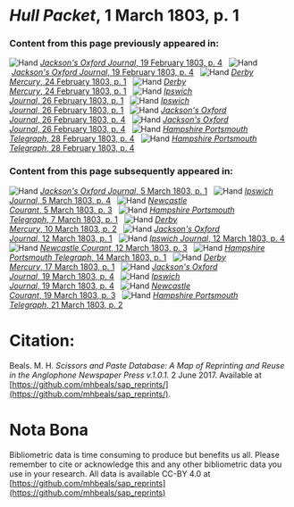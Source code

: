 # *Hull Packet*, 1 March 1803, p. 1  
  
### Content from this page previously appeared in:  
![Hand](http://scissorsandpaste.net/wp-content/uploads/2017/06/smallhandpointer.png) [*Jackson's Oxford Journal*, 19 February 1803, p. 4](https://mhbeals.github.io/sap_html/Jackson's-Oxford-Journal/Jackson's-Oxford-Journal-19-February-1803-p-4)  
![Hand](http://scissorsandpaste.net/wp-content/uploads/2017/06/smallhandpointer.png) [*Jackson's Oxford Journal*, 19 February 1803, p. 4](https://mhbeals.github.io/sap_html/Jackson's-Oxford-Journal/Jackson's-Oxford-Journal-19-February-1803-p-4)  
![Hand](http://scissorsandpaste.net/wp-content/uploads/2017/06/smallhandpointer.png) [*Derby Mercury*, 24 February 1803, p. 1](https://mhbeals.github.io/sap_html/Derby-Mercury/Derby-Mercury-24-February-1803-p-1)  
![Hand](http://scissorsandpaste.net/wp-content/uploads/2017/06/smallhandpointer.png) [*Derby Mercury*, 24 February 1803, p. 1](https://mhbeals.github.io/sap_html/Derby-Mercury/Derby-Mercury-24-February-1803-p-1)  
![Hand](http://scissorsandpaste.net/wp-content/uploads/2017/06/smallhandpointer.png) [*Ipswich Journal*, 26 February 1803, p. 1](https://mhbeals.github.io/sap_html/Ipswich-Journal/Ipswich-Journal-26-February-1803-p-1)  
![Hand](http://scissorsandpaste.net/wp-content/uploads/2017/06/smallhandpointer.png) [*Ipswich Journal*, 26 February 1803, p. 1](https://mhbeals.github.io/sap_html/Ipswich-Journal/Ipswich-Journal-26-February-1803-p-1)  
![Hand](http://scissorsandpaste.net/wp-content/uploads/2017/06/smallhandpointer.png) [*Jackson's Oxford Journal*, 26 February 1803, p. 4](https://mhbeals.github.io/sap_html/Jackson's-Oxford-Journal/Jackson's-Oxford-Journal-26-February-1803-p-4)  
![Hand](http://scissorsandpaste.net/wp-content/uploads/2017/06/smallhandpointer.png) [*Jackson's Oxford Journal*, 26 February 1803, p. 4](https://mhbeals.github.io/sap_html/Jackson's-Oxford-Journal/Jackson's-Oxford-Journal-26-February-1803-p-4)  
![Hand](http://scissorsandpaste.net/wp-content/uploads/2017/06/smallhandpointer.png) [*Hampshire Portsmouth Telegraph*, 28 February 1803, p. 4](https://mhbeals.github.io/sap_html/Hampshire-Portsmouth-Telegraph/Hampshire-Portsmouth-Telegraph-28-February-1803-p-4)  
![Hand](http://scissorsandpaste.net/wp-content/uploads/2017/06/smallhandpointer.png) [*Hampshire Portsmouth Telegraph*, 28 February 1803, p. 4](https://mhbeals.github.io/sap_html/Hampshire-Portsmouth-Telegraph/Hampshire-Portsmouth-Telegraph-28-February-1803-p-4)  
  
### Content from this page subsequently appeared in:  
![Hand](http://scissorsandpaste.net/wp-content/uploads/2017/06/smallhandpointer.png) [*Jackson's Oxford Journal*, 5 March 1803, p. 1](https://mhbeals.github.io/sap_html/Jackson's-Oxford-Journal/Jackson's-Oxford-Journal-5-March-1803-p-1)  
![Hand](http://scissorsandpaste.net/wp-content/uploads/2017/06/smallhandpointer.png) [*Ipswich Journal*, 5 March 1803, p. 4](https://mhbeals.github.io/sap_html/Ipswich-Journal/Ipswich-Journal-5-March-1803-p-4)  
![Hand](http://scissorsandpaste.net/wp-content/uploads/2017/06/smallhandpointer.png) [*Newcastle Courant*, 5 March 1803, p. 3](https://mhbeals.github.io/sap_html/Newcastle-Courant/Newcastle-Courant-5-March-1803-p-3)  
![Hand](http://scissorsandpaste.net/wp-content/uploads/2017/06/smallhandpointer.png) [*Hampshire Portsmouth Telegraph*, 7 March 1803, p. 1](https://mhbeals.github.io/sap_html/Hampshire-Portsmouth-Telegraph/Hampshire-Portsmouth-Telegraph-7-March-1803-p-1)  
![Hand](http://scissorsandpaste.net/wp-content/uploads/2017/06/smallhandpointer.png) [*Derby Mercury*, 10 March 1803, p. 2](https://mhbeals.github.io/sap_html/Derby-Mercury/Derby-Mercury-10-March-1803-p-2)  
![Hand](http://scissorsandpaste.net/wp-content/uploads/2017/06/smallhandpointer.png) [*Jackson's Oxford Journal*, 12 March 1803, p. 1](https://mhbeals.github.io/sap_html/Jackson's-Oxford-Journal/Jackson's-Oxford-Journal-12-March-1803-p-1)  
![Hand](http://scissorsandpaste.net/wp-content/uploads/2017/06/smallhandpointer.png) [*Ipswich Journal*, 12 March 1803, p. 4](https://mhbeals.github.io/sap_html/Ipswich-Journal/Ipswich-Journal-12-March-1803-p-4)  
![Hand](http://scissorsandpaste.net/wp-content/uploads/2017/06/smallhandpointer.png) [*Newcastle Courant*, 12 March 1803, p. 3](https://mhbeals.github.io/sap_html/Newcastle-Courant/Newcastle-Courant-12-March-1803-p-3)  
![Hand](http://scissorsandpaste.net/wp-content/uploads/2017/06/smallhandpointer.png) [*Hampshire Portsmouth Telegraph*, 14 March 1803, p. 1](https://mhbeals.github.io/sap_html/Hampshire-Portsmouth-Telegraph/Hampshire-Portsmouth-Telegraph-14-March-1803-p-1)  
![Hand](http://scissorsandpaste.net/wp-content/uploads/2017/06/smallhandpointer.png) [*Derby Mercury*, 17 March 1803, p. 1](https://mhbeals.github.io/sap_html/Derby-Mercury/Derby-Mercury-17-March-1803-p-1)  
![Hand](http://scissorsandpaste.net/wp-content/uploads/2017/06/smallhandpointer.png) [*Jackson's Oxford Journal*, 19 March 1803, p. 4](https://mhbeals.github.io/sap_html/Jackson's-Oxford-Journal/Jackson's-Oxford-Journal-19-March-1803-p-4)  
![Hand](http://scissorsandpaste.net/wp-content/uploads/2017/06/smallhandpointer.png) [*Ipswich Journal*, 19 March 1803, p. 4](https://mhbeals.github.io/sap_html/Ipswich-Journal/Ipswich-Journal-19-March-1803-p-4)  
![Hand](http://scissorsandpaste.net/wp-content/uploads/2017/06/smallhandpointer.png) [*Newcastle Courant*, 19 March 1803, p. 3](https://mhbeals.github.io/sap_html/Newcastle-Courant/Newcastle-Courant-19-March-1803-p-3)  
![Hand](http://scissorsandpaste.net/wp-content/uploads/2017/06/smallhandpointer.png) [*Hampshire Portsmouth Telegraph*, 21 March 1803, p. 2](https://mhbeals.github.io/sap_html/Hampshire-Portsmouth-Telegraph/Hampshire-Portsmouth-Telegraph-21-March-1803-p-2)  


# Citation: 

Beals. M. H. *Scissors and Paste Database: A Map of Reprinting and Reuse in the Anglophone Newspaper Press v.1.0.1.* 2 June 2017. Available at [https://github.com/mhbeals/sap_reprints/](https://github.com/mhbeals/sap_reprints/). 

# Nota Bona

Bibliometric data is time consuming to produce but benefits us all. Please remember to cite or acknowledge this and any other bibliometric data you use in your research. All data is available CC-BY 4.0 at [https://github.com/mhbeals/sap_reprints](https://github.com/mhbeals/sap_reprints)